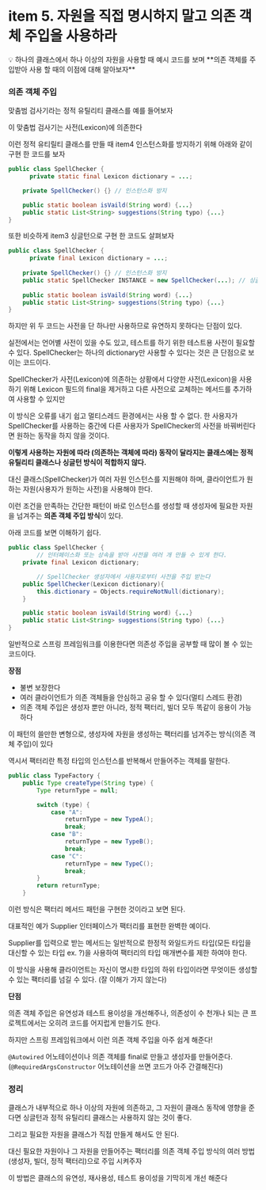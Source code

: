 # item 5. 자원을 직접 명시하지 말고 의존 객체 주입을 사용하라

<aside>
💡 하나의 클래스에서 하나 이상의 자원을 사용할 때 예시 코드를 보며 **의존 객체를 주입받아 사용 할 때의 이점에 대해 알아보자**

</aside>

### 의존 객체 주입

맞춤범 검사기라는 정적 유틸리티 클래스를 예를 들어보자

이 맞춤법 검사기는 사전(Lexicon)에 의존한다

이런 정적 유티릴티 클래스를 만들 때 item4 인스턴스화를 방지하기 위해 아래와 같이 구현 한 코드를 보자

```java
public class SpellChecker {
	  private static final Lexicon dictionary = ...;

    private SpellChecker() {} // 인스턴스화 방지 

    public static boolean isVaild(String word) {...}
    public static List<String> suggestions(String typo) {...}
}
```

또한 비슷하게 item3 싱글턴으로 구현 한 코드도 살펴보자

```java
public class SpellChecker {
	  private final Lexicon dictionary = ...;
    
    private SpellChecker() {} // 인스턴스화 방지 
    public static SpellChecker INSTANCE = new SpellChecker(...); // 싱글턴을 만들기 위한 public static 필드
    
    public static boolean isVaild(String word) {...}
    public static List<String> suggestions(String typo) {...}
}
```

하지만 위 두 코드는 사전을 단 하나만 사용하므로 유연하지 못하다는 단점이 있다.

실전에서는 언어별 사전이 있을 수도 있고, 테스트를 하기 위한 테스트용 사전이 필요할 수 있다. SpellChecker는 하나의 dictionary만 사용할 수 있다는 것은 큰 단점으로 보이는 코드이다.

SpellChecker가 사전(Lexicon)에 의존하는 상황에서 다양한 사전(Lexicon)을 사용하기 위해 Lexicon 필드의 final을 제거하고 다른 사전으로 교체하는 메서드를 추가하여 사용할 수 있지만

이 방식은 오류를 내기 쉽고 멀티스레드 환경에서는 사용 할 수 없다. 한 사용자가 SpellChecker를 사용하는 중간에 다른 사용자가 SpellChecker의 사전을 바꿔버린다면 원하는 동작을 하지 않을 것이다.

**이렇게 사용하는 자원에 따라 (의존하는 객체에 따라) 동작이 달라지는 클래스에는 정적 유틸리티 클래스나 싱글턴 방식이 적합하지 않다.**

대신 클래스(SpellChecker)가 여러 자원 인스턴스를 지원해야 하며, 클라이언트가 원하는 자원(사용자가 원하는 사전)을 사용해야 한다.

이런 조건을 만족하는 간단한 패턴이 바로 인스턴스를 생성할 때 생성자에 필요한 자원을 넘겨주는 **의존 객체 주입 방식**이 있다.

아래 코드를 보면 이해하기 쉽다.

```java
public class SpellChecker {
		// 인터페이스화 또는 상속을 받아 사전을 여러 개 만들 수 있게 한다.
    private final Lexicon dictionary;

		// SpellChecker 생성자에서 사용자로부터 사전을 주입 받는다
    public SpellChecker(Lexicon dictionary){
    	this.dictionary = Objects.requireNotNull(dictionary);
    }

    public static boolean isVaild(String word) {...}
    public static List<String> suggestions(String typo) {...}
}
```

일반적으로 스프링 프레임워크를 이용한다면 의존성 주입을 공부할 때 많이 볼 수 있는 코드이다.

**장점**

- 불변 보장한다
- 여러 클라이언트가 의존 객체들을 안심하고 공유 할 수 있다(멀티 스레드 환경)
- 의존 객체 주입은 생성자 뿐만 아니라, 정적 팩터리, 빌더 모두 똑같이 응용이 가능하다

이 패턴의 쓸만한 변형으로, 생성자에 자원을 생성하는 팩터리를 넘겨주는 방식(의존 객체 주입)이 있다

역시서 팩터리란 특정 타입의 인스턴스를 반복해서 만들어주는 객체를 말한다.

```java
public class TypeFactory {
    public Type createType(String type) {
        Type returnType = null;

        switch (type) {
            case "A":
                returnType = new TypeA();
                break;
            case "B":
                returnType = new TypeB();
                break;
            case "C":
                returnType = new TypeC();
                break;
        }
        return returnType;
    }

```

이런 방식은 팩터리 메서드 패턴을 구현한 것이라고 보면 된다.

대표적인 예가 Supplier<T> 인터페이스가 팩터리를 표현한 완벽한 예이다.

Supplier<T>를 입력으로 받는 메서드는 일반적으로 한정적 와일드카드 타입(모든 타입을 대신할 수 있는 타입 ex. ?)을 사용하여 팩터리의 타입 매개변수를 제한 하여야 한다.

이 방식을 사용해 클라이언트는 자신이 명시한 타입의 하위 타입이라면 무엇이든 생성할 수 있는 팩터리를 넘길 수 있다. (잘 이해가 가지 않는다)

**단점**

의존 객체 주입은 유연성과 테스트 용이성을 개선해주나, 의존성이 수 천개나 되는 큰 프로젝트에서는 오히려 코드를 어지럽게 만들기도 한다.

하지만 스프링 프레임워크에서 이런 의존 객체 주입을 아주 쉽게 해준다! 

`@Autowired` 어노테이션이나 의존 객체를 final로 만들고 생성자를 만들어준다.(`@RequiredArgsConstructor` 어노테이션을 쓰면 코드가 아주 간결해진다)

### 정리

클래스가 내부적으로 하나 이상의 자원에 의존하고, 그 자원이 클래스 동작에 영향을 준다면 싱글턴과 정적 유틸리티 클래스는 사용하지 않는 것이 좋다.

그리고 필요한 자원을 클래스가 직접 만들게 해서도 안 된다.

대신 필요한 자원이나 그 자원을 만들어주는 팩터리를 의존 객체 주입 방식의 여러 방법(생성자, 빌더, 정적 팩터리)으로 주입 시켜주자

이 방법은 클래스의 유연성, 재사용성, 테스트 용이성을 기막히게 개선 해준다
